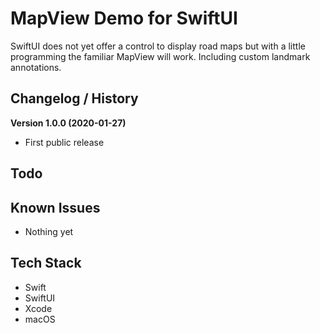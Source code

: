 #  MapView Demo for SwiftUI

SwiftUI does not yet offer a control to display road maps but with a little programming the familiar MapView will work.  Including custom landmark annotations.

## Changelog / History

**Version 1.0.0 (2020-01-27)**

- First public release

## Todo

## Known Issues

- Nothing yet

## Tech Stack

- Swift
- SwiftUI
- Xcode
- macOS
